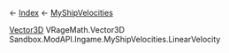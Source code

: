 ← [Index](Api-Index) ← [MyShipVelocities](Sandbox.ModAPI.Ingame.MyShipVelocities)

[Vector3D](VRageMath.Vector3D) VRageMath.Vector3D Sandbox.ModAPI.Ingame.MyShipVelocities.LinearVelocity